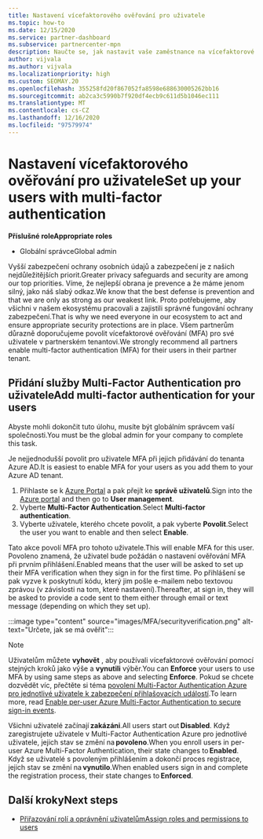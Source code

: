 ```yaml
---
title: Nastavení vícefaktorového ověřování pro uživatele
ms.topic: how-to
ms.date: 12/15/2020
ms.service: partner-dashboard
ms.subservice: partnercenter-mpn
description: Naučte se, jak nastavit vaše zaměstnance na vícefaktorové ověřování.
author: vijvala
ms.author: vijvala
ms.localizationpriority: high
ms.custom: SEOMAY.20
ms.openlocfilehash: 355258fd20f867052fa8598e688630005262bb16
ms.sourcegitcommit: ab2ca3c5990b7f920df4ecb9c611d5b1046ec111
ms.translationtype: MT
ms.contentlocale: cs-CZ
ms.lasthandoff: 12/16/2020
ms.locfileid: "97579974"
---
```

# <a name="set-up-your-users-with-multi-factor-authentication"></a><span data-ttu-id="7eadc-103">Nastavení vícefaktorového ověřování pro uživatele</span><span class="sxs-lookup"><span data-stu-id="7eadc-103">Set up your users with multi-factor authentication</span></span>

<span data-ttu-id="7eadc-104">**Příslušné role**</span><span class="sxs-lookup"><span data-stu-id="7eadc-104">**Appropriate roles**</span></span>

- <span data-ttu-id="7eadc-105">Globální správce</span><span class="sxs-lookup"><span data-stu-id="7eadc-105">Global admin</span></span>

<span data-ttu-id="7eadc-106">Vyšší zabezpečení ochrany osobních údajů a zabezpečení je z našich nejdůležitějších priorit.</span><span class="sxs-lookup"><span data-stu-id="7eadc-106">Greater privacy safeguards and security are among our top priorities.</span></span> <span data-ttu-id="7eadc-107">Víme, že nejlepší obrana je prevence a že máme jenom silný, jako náš slabý odkaz.</span><span class="sxs-lookup"><span data-stu-id="7eadc-107">We know that the best defense is prevention and that we are only as strong as our weakest link.</span></span> <span data-ttu-id="7eadc-108">Proto potřebujeme, aby všichni v našem ekosystému pracovali a zajistili správné fungování ochrany zabezpečení.</span><span class="sxs-lookup"><span data-stu-id="7eadc-108">That is why we need everyone in our ecosystem to act and ensure appropriate security protections are in place.</span></span> <span data-ttu-id="7eadc-109">Všem partnerům důrazně doporučujeme povolit vícefaktorové ověřování (MFA) pro své uživatele v partnerském tenantovi.</span><span class="sxs-lookup"><span data-stu-id="7eadc-109">We strongly recommend all partners enable multi-factor authentication (MFA) for their users in their partner tenant.</span></span> 

## <a name="add-multi-factor-authentication-for-your-users"></a><span data-ttu-id="7eadc-110">Přidání služby Multi-Factor Authentication pro uživatele</span><span class="sxs-lookup"><span data-stu-id="7eadc-110">Add multi-factor authentication for your users</span></span>

<span data-ttu-id="7eadc-111">Abyste mohli dokončit tuto úlohu, musíte být globálním správcem vaší společnosti.</span><span class="sxs-lookup"><span data-stu-id="7eadc-111">You must be the global admin for your company to complete this task.</span></span>

<span data-ttu-id="7eadc-112">Je nejjednodušší povolit pro uživatele MFA při jejich přidávání do tenanta Azure AD.</span><span class="sxs-lookup"><span data-stu-id="7eadc-112">It is easiest to enable MFA for your users as you add them to your Azure AD tenant.</span></span>

1. <span data-ttu-id="7eadc-113">Přihlaste se k [Azure Portal](https://portal.azure.com) a pak přejít ke **správě uživatelů**.</span><span class="sxs-lookup"><span data-stu-id="7eadc-113">Sign into the [Azure portal](https://portal.azure.com) and then go to **User management**.</span></span>
1. <span data-ttu-id="7eadc-114">Vyberte **Multi-Factor Authentication**.</span><span class="sxs-lookup"><span data-stu-id="7eadc-114">Select **Multi-factor authentication**.</span></span>
1. <span data-ttu-id="7eadc-115">Vyberte uživatele, kterého chcete povolit, a pak vyberte **Povolit**.</span><span class="sxs-lookup"><span data-stu-id="7eadc-115">Select the user you want to enable and then select **Enable**.</span></span>

<span data-ttu-id="7eadc-116">Tato akce povolí MFA pro tohoto uživatele.</span><span class="sxs-lookup"><span data-stu-id="7eadc-116">This will enable MFA for this user.</span></span> <span data-ttu-id="7eadc-117">Povoleno znamená, že uživatel bude požádán o nastavení ověřování MFA při prvním přihlášení.</span><span class="sxs-lookup"><span data-stu-id="7eadc-117">Enabled means that the user will be asked to set up their MFA verification when they sign in for the first time.</span></span> <span data-ttu-id="7eadc-118">Po přihlášení se pak vyzve k poskytnutí kódu, který jim pošle e-mailem nebo textovou zprávou (v závislosti na tom, které nastavení).</span><span class="sxs-lookup"><span data-stu-id="7eadc-118">Thereafter, at sign in, they will be asked to provide a code sent to them either through email or text message (depending on which they set up).</span></span>  

:::image type="content" source="images/MFA/securityverification.png" alt-text="Určete, jak se má ověřit":::

>[!NOTE]
><span data-ttu-id="7eadc-120">Uživatelům můžete **vyhovět** , aby používali vícefaktorové ověřování pomocí stejných kroků jako výše a **vynutili** výběr.</span><span class="sxs-lookup"><span data-stu-id="7eadc-120">You can **Enforce** your users to use MFA by using same steps as above and selecting **Enforce**.</span></span> <span data-ttu-id="7eadc-121">Pokud se chcete dozvědět víc, přečtěte si téma [povolení Multi-Factor Authentication Azure pro jednotlivé uživatele k zabezpečení přihlašovacích událostí](https://docs.microsoft.com/azure/active-directory/authentication/howto-mfa-userstates).</span><span class="sxs-lookup"><span data-stu-id="7eadc-121">To learn more, read [Enable per-user Azure Multi-Factor Authentication to secure sign-in events](https://docs.microsoft.com/azure/active-directory/authentication/howto-mfa-userstates).</span></span> 

<span data-ttu-id="7eadc-122">Všichni uživatelé začínají **zakázáni**.</span><span class="sxs-lookup"><span data-stu-id="7eadc-122">All users start out **Disabled**.</span></span> <span data-ttu-id="7eadc-123">Když zaregistrujete uživatele v Multi-Factor Authentication Azure pro jednotlivé uživatele, jejich stav se změní na **povoleno**.</span><span class="sxs-lookup"><span data-stu-id="7eadc-123">When you enroll users in per-user Azure Multi-Factor Authentication, their state changes to **Enabled**.</span></span> <span data-ttu-id="7eadc-124">Když se uživatelé s povoleným přihlášením a dokončí proces registrace, jejich stav se změní na **vynutilo**.</span><span class="sxs-lookup"><span data-stu-id="7eadc-124">When enabled users sign in and complete the registration process, their state changes to **Enforced**.</span></span> 

## <a name="next-steps"></a><span data-ttu-id="7eadc-125">Další kroky</span><span class="sxs-lookup"><span data-stu-id="7eadc-125">Next steps</span></span>

- [<span data-ttu-id="7eadc-126">Přiřazování rolí a oprávnění uživatelům</span><span class="sxs-lookup"><span data-stu-id="7eadc-126">Assign roles and permissions to users</span></span>](permissions-overview.md)

